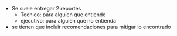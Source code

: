 + Se suele entregar 2 reportes
	+ Tecnico: para alguien que entiende
	+ ejecutivo: para alguien que no entienda
+ se tienen que incluir recomendaciones para mitigar lo encontrado